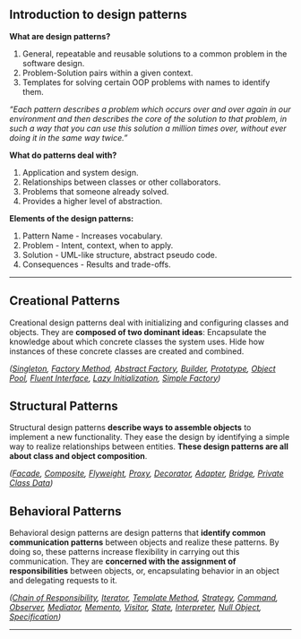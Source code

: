 Introduction to design patterns
-------------------------------------

**What are design patterns?**

 1. General, repeatable and reusable solutions to a common problem in the software design. 
 2. Problem-Solution pairs within a given context. 
 3. Templates for solving certain OOP problems with names to identify them.

*“Each pattern describes a problem which occurs over and over again in our environment and then describes the core of the solution to that problem, in such a way that you can use this solution a million times over, without ever doing it in the same way twice.”*

**What do patterns deal with?**

 1. Application and system design. 
 2. Relationships between classes or other collaborators. 
 3. Problems that someone already solved. 
 4. Provides a higher level of abstraction.

**Elements of the design patterns:**

 1. Pattern Name - Increases vocabulary. 
 2. Problem - Intent, context, when to apply. 
 3. Solution - UML-like structure, abstract pseudo code. 
 4. Consequences - Results and trade-offs.

----------

Creational Patterns
--------------------

Creational design patterns deal with initializing and configuring classes and objects. 
They are **composed of two dominant ideas**: Encapsulate the knowledge about which concrete classes the system uses. Hide how instances of these concrete classes are created and combined.

*([Singleton](https://sourcemaking.com/design_patterns/singleton), [Factory Method](https://sourcemaking.com/design_patterns/factory_method), [Abstract Factory](https://sourcemaking.com/design_patterns/abstract_factory), [Builder](https://sourcemaking.com/design_patterns/builder), [Prototype](https://sourcemaking.com/design_patterns/prototype), [Object Pool](https://sourcemaking.com/design_patterns/object_pool), [Fluent Interface](https://en.wikipedia.org/wiki/Fluent_interface), [Lazy Initialization](https://en.wikipedia.org/wiki/Lazy_initialization), [Simple Factory](http://code.tutsplus.com/tutorials/design-patterns-the-simple-factory-pattern--cms-22345))*

Structural Patterns 
-------------------

Structural design patterns **describe ways to assemble objects** to implement a new functionality.
They ease the design by identifying a simple way to realize relationships between entities.
**These design patterns are all about class and object composition**.

*([Facade](https://sourcemaking.com/design_patterns/facade), [Composite](https://sourcemaking.com/design_patterns/composite), [Flyweight](https://sourcemaking.com/design_patterns/flyweight), [Proxy](https://sourcemaking.com/design_patterns/proxy), [Decorator](https://sourcemaking.com/design_patterns/decorator), [Adapter](https://sourcemaking.com/design_patterns/adapter), [Bridge](https://sourcemaking.com/design_patterns/bridge), [Private Class Data](https://sourcemaking.com/design_patterns/private_class_data))*

Behavioral Patterns
-------------------

Behavioral design patterns are design patterns that **identify common communication patterns** between objects and realize these patterns. By doing so, these patterns increase flexibility in carrying out this communication.
They are **concerned with the assignment of responsibilities** between objects, or, encapsulating behavior in an object and delegating requests to it.

*([Chain of Responsibility](https://sourcemaking.com/design_patterns/chain_of_responsibility), [Iterator](https://sourcemaking.com/design_patterns/iterator), [Template Method](https://sourcemaking.com/design_patterns/template_method), [Strategy](https://sourcemaking.com/design_patterns/strategy), [Command](https://sourcemaking.com/design_patterns/command), [Observer](https://sourcemaking.com/design_patterns/observer), [Mediator](https://sourcemaking.com/design_patterns/mediator), [Memento](https://sourcemaking.com/design_patterns/memento), [Visitor](https://sourcemaking.com/design_patterns/visitor), [State](https://sourcemaking.com/design_patterns/state), [Interpreter](https://sourcemaking.com/design_patterns/interpreter), [Null Object](https://sourcemaking.com/design_patterns/null_object), [Specification](https://en.wikipedia.org/wiki/Specification_pattern))*

----------

